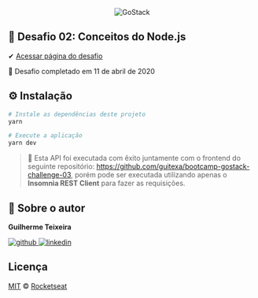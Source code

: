 <p align="center">
    <img alt="GoStack" src="https://ap.imagensbrasil.org/images/2020/04/09/banner-bootcamp-gostack-11.png" />
</p>

## :rocket: Desafio 02: Conceitos do Node.js

✔ [Acessar página do desafio](https://github.com/Rocketseat/bootcamp-gostack-desafios/tree/master/desafio-conceitos-nodejs)

🏁 Desafio completado em 11 de abril de 2020

## ⚙️ Instalação

```Bash
# Instale as dependências deste projeto
yarn

# Execute a aplicação
yarn dev
```

> 🚧 Esta API foi executada com êxito juntamente com o frontend do seguinte repositório: https://github.com/guitexa/bootcamp-gostack-challenge-03, porém pode ser executada utilizando apenas o **Insomnia REST Client** para fazer as requisições.

## 🙂 Sobre o autor

**Guilherme Teixeira**

[![github](http://ap.imagensbrasil.org/images/2018/12/10/github-logo-1.png) ](https://github.com/guitexa)
[![linkedin](http://ap.imagensbrasil.org/images/2018/12/10/linkedin-1.png)](https://www.linkedin.com/in/guitexa/)

## Licença

[MIT](./LICENSE) &copy; [Rocketseat](https://rocketseat.com.br/)
